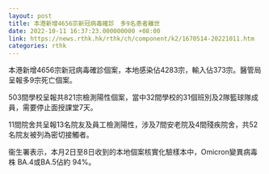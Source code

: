 ```yaml
---
layout: post
title: 本港新增4656宗新冠病毒確診　多9名患者離世
date: 2022-10-11 16:37:23.000000000 +08:00
link: https://news.rthk.hk/rthk/ch/component/k2/1670514-20221011.htm
categories: rthk
---
```


本港新增4656宗新冠病毒確診個案，本地感染佔4283宗，輸入佔373宗。醫管局呈報多9宗死亡個案。

503間學校呈報共821宗檢測陽性個案，當中32間學校的31個班別及2隊籃球隊成員，需要停止面授課堂7天。

11間院舍共呈報13名院友及員工檢測陽性，涉及7間安老院及4間殘疾院舍，共52名院友被列為密切接觸者。

衞生署表示，本月2日至8日收到的本地個案核實化驗樣本中，Omicron變異病毒株 BA.4或BA.5佔約 94%。
